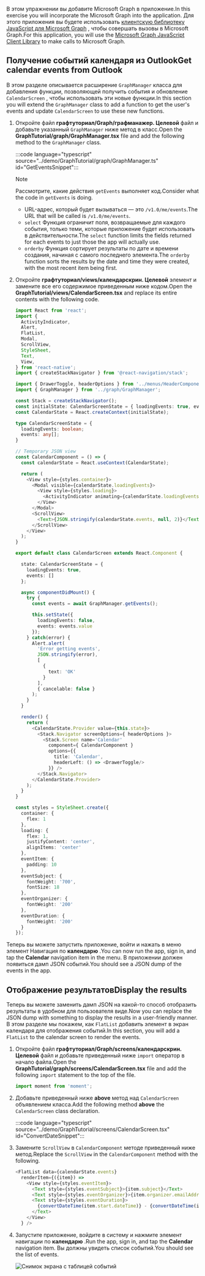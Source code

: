 <!-- markdownlint-disable MD002 MD041 -->

<span data-ttu-id="1176c-101">В этом упражнении вы добавите Microsoft Graph в приложение.</span><span class="sxs-lookup"><span data-stu-id="1176c-101">In this exercise you will incorporate the Microsoft Graph into the application.</span></span> <span data-ttu-id="1176c-102">Для этого приложения вы будете использовать [клиентскую библиотеку JavaScript для Microsoft Graph](https://github.com/microsoftgraph/msgraph-sdk-javascript) , чтобы совершать вызовы в Microsoft Graph.</span><span class="sxs-lookup"><span data-stu-id="1176c-102">For this application, you will use the [Microsoft Graph JavaScript Client Library](https://github.com/microsoftgraph/msgraph-sdk-javascript) to make calls to Microsoft Graph.</span></span>

## <a name="get-calendar-events-from-outlook"></a><span data-ttu-id="1176c-103">Получение событий календаря из Outlook</span><span class="sxs-lookup"><span data-stu-id="1176c-103">Get calendar events from Outlook</span></span>

<span data-ttu-id="1176c-104">В этом разделе описывается расширение `GraphManager` класса для добавления функции, позволяющей получить события и обновление `CalendarScreen` , чтобы использовать эти новые функции.</span><span class="sxs-lookup"><span data-stu-id="1176c-104">In this section you will extend the `GraphManager` class to add a function to get the user's events and update `CalendarScreen` to use these new functions.</span></span>

1. <span data-ttu-id="1176c-105">Откройте файл **графтуториал/Graph/графманажер. Целевой** файл и добавьте указанный `GraphManager` ниже метод в класс.</span><span class="sxs-lookup"><span data-stu-id="1176c-105">Open the **GraphTutorial/graph/GraphManager.tsx** file and add the following method to the `GraphManager` class.</span></span>

    :::code language="typescript" source="../demo/GraphTutorial/graph/GraphManager.ts" id="GetEventsSnippet":::

    > [!NOTE]
    > <span data-ttu-id="1176c-106">Рассмотрите, какие действия `getEvents` выполняет код.</span><span class="sxs-lookup"><span data-stu-id="1176c-106">Consider what the code in `getEvents` is doing.</span></span>
    >
    > - <span data-ttu-id="1176c-107">URL-адрес, который будет вызываться — это `/v1.0/me/events`.</span><span class="sxs-lookup"><span data-stu-id="1176c-107">The URL that will be called is `/v1.0/me/events`.</span></span>
    > - <span data-ttu-id="1176c-108">`select` Функция ограничит поля, возвращаемые для каждого события, только теми, которые приложение будет использовать в действительности.</span><span class="sxs-lookup"><span data-stu-id="1176c-108">The `select` function limits the fields returned for each events to just those the app will actually use.</span></span>
    > - <span data-ttu-id="1176c-109">`orderby` Функция сортирует результаты по дате и времени создания, начиная с самого последнего элемента.</span><span class="sxs-lookup"><span data-stu-id="1176c-109">The `orderby` function sorts the results by the date and time they were created, with the most recent item being first.</span></span>

1. <span data-ttu-id="1176c-110">Откройте **графтуториал/views/календарскрин. Целевой** элемент и замените все его содержимое приведенным ниже кодом.</span><span class="sxs-lookup"><span data-stu-id="1176c-110">Open the **GraphTutorial/views/CalendarScreen.tsx** and replace its entire contents with the following code.</span></span>

    ```typescript
    import React from 'react';
    import {
      ActivityIndicator,
      Alert,
      FlatList,
      Modal,
      ScrollView,
      StyleSheet,
      Text,
      View,
    } from 'react-native';
    import { createStackNavigator } from '@react-navigation/stack';

    import { DrawerToggle, headerOptions } from '../menus/HeaderComponents';
    import { GraphManager } from '../graph/GraphManager';

    const Stack = createStackNavigator();
    const initialState: CalendarScreenState = { loadingEvents: true, events: []};
    const CalendarState = React.createContext(initialState);

    type CalendarScreenState = {
      loadingEvents: boolean;
      events: any[];
    }

    // Temporary JSON view
    const CalendarComponent = () => {
      const calendarState = React.useContext(CalendarState);

      return (
        <View style={styles.container}>
          <Modal visible={calendarState.loadingEvents}>
            <View style={styles.loading}>
              <ActivityIndicator animating={calendarState.loadingEvents} size='large' />
            </View>
          </Modal>
          <ScrollView>
            <Text>{JSON.stringify(calendarState.events, null, 2)}</Text>
          </ScrollView>
        </View>
      );
    }

    export default class CalendarScreen extends React.Component {

      state: CalendarScreenState = {
        loadingEvents: true,
        events: []
      };

      async componentDidMount() {
        try {
          const events = await GraphManager.getEvents();

          this.setState({
            loadingEvents: false,
            events: events.value
          });
        } catch(error) {
          Alert.alert(
            'Error getting events',
            JSON.stringify(error),
            [
              {
                text: 'OK'
              }
            ],
            { cancelable: false }
          );
        }
      }

      render() {
        return (
          <CalendarState.Provider value={this.state}>
            <Stack.Navigator screenOptions={ headerOptions }>
              <Stack.Screen name='Calendar'
                component={ CalendarComponent }
                options={{
                  title: 'Calendar',
                  headerLeft: () => <DrawerToggle/>
                }} />
            </Stack.Navigator>
          </CalendarState.Provider>
        );
      }
    }

    const styles = StyleSheet.create({
      container: {
        flex: 1
      },
      loading: {
        flex: 1,
        justifyContent: 'center',
        alignItems: 'center'
      },
      eventItem: {
        padding: 10
      },
      eventSubject: {
        fontWeight: '700',
        fontSize: 18
      },
      eventOrganizer: {
        fontWeight: '200'
      },
      eventDuration: {
        fontWeight: '200'
      }
    });
    ```

<span data-ttu-id="1176c-111">Теперь вы можете запустить приложение, войти и нажать в меню элемент Навигация по **календарю** .</span><span class="sxs-lookup"><span data-stu-id="1176c-111">You can now run the app, sign in, and tap the **Calendar** navigation item in the menu.</span></span> <span data-ttu-id="1176c-112">В приложении должен появиться дамп JSON событий.</span><span class="sxs-lookup"><span data-stu-id="1176c-112">You should see a JSON dump of the events in the app.</span></span>

## <a name="display-the-results"></a><span data-ttu-id="1176c-113">Отображение результатов</span><span class="sxs-lookup"><span data-stu-id="1176c-113">Display the results</span></span>

<span data-ttu-id="1176c-114">Теперь вы можете заменить дамп JSON на какой-то способ отобразить результаты в удобном для пользователя виде.</span><span class="sxs-lookup"><span data-stu-id="1176c-114">Now you can replace the JSON dump with something to display the results in a user-friendly manner.</span></span> <span data-ttu-id="1176c-115">В этом разделе мы покажем, как `FlatList` добавить элемент в экран календаря для отображения событий.</span><span class="sxs-lookup"><span data-stu-id="1176c-115">In this section, you will add a `FlatList` to the calendar screen to render the events.</span></span>

1. <span data-ttu-id="1176c-116">Откройте файл **графтуториал/Graph/screens/календарскрин. Целевой** файл и добавьте приведенный ниже `import` оператор в начало файла.</span><span class="sxs-lookup"><span data-stu-id="1176c-116">Open the **GraphTutorial/graph/screens/CalendarScreen.tsx** file and add the following `import` statement to the top of the file.</span></span>

    ```typescript
    import moment from 'moment';
    ```

1. <span data-ttu-id="1176c-117">Добавьте приведенный ниже **above** метод над `CalendarScreen` объявлением класса.</span><span class="sxs-lookup"><span data-stu-id="1176c-117">Add the following method **above** the `CalendarScreen` class declaration.</span></span>

    :::code language="typescript" source="../demo/GraphTutorial/screens/CalendarScreen.tsx" id="ConvertDateSnippet":::

1. <span data-ttu-id="1176c-118">Замените `ScrollView` в `CalendarComponent` методе приведенный ниже метод.</span><span class="sxs-lookup"><span data-stu-id="1176c-118">Replace the `ScrollView` in the `CalendarComponent` method with the following.</span></span>

    ```typescript
    <FlatList data={calendarState.events}
      renderItem={({item}) =>
        <View style={styles.eventItem}>
          <Text style={styles.eventSubject}>{item.subject}</Text>
          <Text style={styles.eventOrganizer}>{item.organizer.emailAddress.name}</Text>
          <Text style={styles.eventDuration}>
            {convertDateTime(item.start.dateTime)} - {convertDateTime(item.end.dateTime)}
          </Text>
        </View>
      } />
    ```

1. <span data-ttu-id="1176c-119">Запустите приложение, войдите в систему и нажмите элемент навигации по **календарю** .</span><span class="sxs-lookup"><span data-stu-id="1176c-119">Run the app, sign in, and tap the **Calendar** navigation item.</span></span> <span data-ttu-id="1176c-120">Вы должны увидеть список событий.</span><span class="sxs-lookup"><span data-stu-id="1176c-120">You should see the list of events.</span></span>

    ![Снимок экрана с таблицей событий](./images/calendar-list.png)
